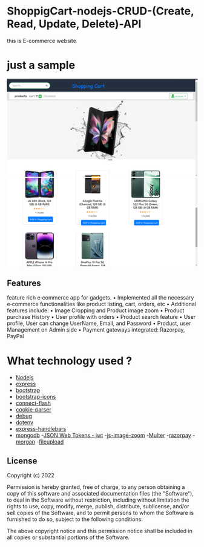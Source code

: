 # ShoppigCart-nodejs-CRUD-(Create, Read, Update, Delete)-API
this is E-commerce website




# just a sample 

![alt text](/public/images/shopping%20WOrld!%20-%20Google%20Chrome%2010_10_2022%2013_03_25.jpg.png)
![alt text](/public/images/shopping%20WOrld!%20-%20Google%20Chrome%2010_10_2022%2013_03_39.jpg.png)
## Features
feature rich e‑commerce app for gadgets.
• Implemented all the necessary e‑commerce functionalities like product listing, cart, orders, etc
• Additional features include:
• Image Cropping and Product image zoom
• Product purchase History
• User profile with orders
• Product search feature
• User profile, User can change UserName, Email, and Password
• Product, user Management on Admin side
• Payment gateways integrated: Razorpay, PayPal


# What technology used ?
- [Nodejs](https://nodejs.org/en/)
- [express](https://expressjs.com/)
- [bootstrap](https://getbootstrap.com/)
- [bootstrap-icons](https://getbootstrap.com/)
- [connect-flash](https://www.npmjs.com/package/connect-flash)
- [cookie-parser](https://www.npmjs.com/package/cookie-parser)
- [ debug](https://www.npmjs.com/package/debug)
- [dotenv](https://www.npmjs.com/package/dotenv)
- [express-handlebars](https://www.npmjs.com/package/express-handlebars)
- [mongodb](https://www.mongodb.com/cloud/atlas/lp/try2?utm_source=google&utm_campaign=gs_apac_india_search_core_brand_atlas_desktop&utm_term=mongodb&utm_medium=cpc_paid_search&utm_ad=e&utm_ad_campaign_id=12212624347&adgroup=115749713423&gclid=Cj0KCQjw2_OWBhDqARIsAAUNTTEdcnuSkPl4gy5S5_PxarXLYdMxsWw_F2ouJTMuml64fyWwg6xxUOYaAqruEALw_wcB)
-[JSON Web Tokens - jwt](https://jwt.io/introduction)
-[js-image-zoom](https://www.npmjs.com/package/js-image-zoom)
-[Multer](https://www.npmjs.com/package/multer)
-[razorpay](https://razorpay.com/)
-[morgan](https://www.npmjs.com/package/morgan)
-[fileupload](https://www.npmjs.com/package/express-fileupload)

## License



Copyright (c) 2022 

Permission is hereby granted, free of charge, to any person obtaining a copy
of this software and associated documentation files (the "Software"), to deal
in the Software without restriction, including without limitation the rights
to use, copy, modify, merge, publish, distribute, sublicense, and/or sell
copies of the Software, and to permit persons to whom the Software is
furnished to do so, subject to the following conditions:

The above copyright notice and this permission notice shall be included in
all copies or substantial portions of the Software.
